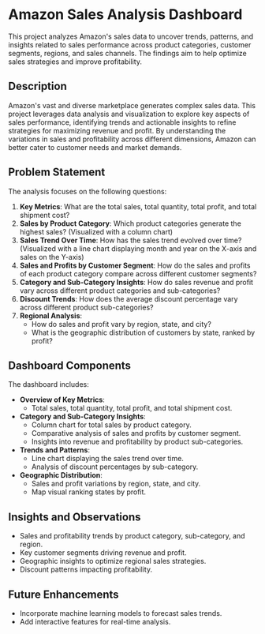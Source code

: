 # Amazon Sales Analysis Dashboard

This project analyzes Amazon's sales data to uncover trends, patterns, and insights related to sales performance across product categories, customer segments, regions, and sales channels. The findings aim to help optimize sales strategies and improve profitability.

## Description
Amazon's vast and diverse marketplace generates complex sales data. This project leverages data analysis and visualization to explore key aspects of sales performance, identifying trends and actionable insights to refine strategies for maximizing revenue and profit. By understanding the variations in sales and profitability across different dimensions, Amazon can better cater to customer needs and market demands.

## Problem Statement
The analysis focuses on the following questions:
1. **Key Metrics**: What are the total sales, total quantity, total profit, and total shipment cost?
2. **Sales by Product Category**: Which product categories generate the highest sales? (Visualized with a column chart)
3. **Sales Trend Over Time**: How has the sales trend evolved over time? (Visualized with a line chart displaying month and year on the X-axis and sales on the Y-axis)
4. **Sales and Profits by Customer Segment**: How do the sales and profits of each product category compare across different customer segments?
5. **Category and Sub-Category Insights**: How do sales revenue and profit vary across different product categories and sub-categories?
6. **Discount Trends**: How does the average discount percentage vary across different product sub-categories?
7. **Regional Analysis**:
   - How do sales and profit vary by region, state, and city?
   - What is the geographic distribution of customers by state, ranked by profit?

## Dashboard Components
The dashboard includes:
- **Overview of Key Metrics**:
  - Total sales, total quantity, total profit, and total shipment cost.
- **Category and Sub-Category Insights**:
  - Column chart for total sales by product category.
  - Comparative analysis of sales and profits by customer segment.
  - Insights into revenue and profitability by product sub-categories.
- **Trends and Patterns**:
  - Line chart displaying the sales trend over time.
  - Analysis of discount percentages by sub-category.
- **Geographic Distribution**:
  - Sales and profit variations by region, state, and city.
  - Map visual ranking states by profit.
## Insights and Observations
- Sales and profitability trends by product category, sub-category, and region.
- Key customer segments driving revenue and profit.
- Geographic insights to optimize regional sales strategies.
- Discount patterns impacting profitability.

## Future Enhancements
- Incorporate machine learning models to forecast sales trends.
- Add interactive features for real-time analysis.
